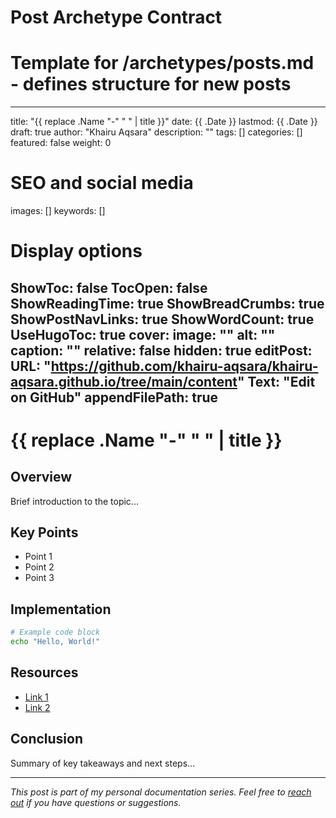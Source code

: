 # Post Archetype Contract
# Template for /archetypes/posts.md - defines structure for new posts

---
title: "{{ replace .Name "-" " " | title }}"
date: {{ .Date }}
lastmod: {{ .Date }}
draft: true
author: "Khairu Aqsara"
description: ""
tags: []
categories: []
featured: false
weight: 0

# SEO and social media
images: []
keywords: []

# Display options
ShowToc: false
TocOpen: false
ShowReadingTime: true
ShowBreadCrumbs: true
ShowPostNavLinks: true
ShowWordCount: true
UseHugoToc: true
cover:
    image: ""
    alt: ""
    caption: ""
    relative: false
    hidden: true
editPost:
    URL: "https://github.com/khairu-aqsara/khairu-aqsara.github.io/tree/main/content"
    Text: "Edit on GitHub"
    appendFilePath: true
---

# {{ replace .Name "-" " " | title }}

## Overview
Brief introduction to the topic...

## Key Points
- Point 1
- Point 2  
- Point 3

## Implementation
```bash
# Example code block
echo "Hello, World!"
```

## Resources
- [Link 1](https://example.com)
- [Link 2](https://example.com)

## Conclusion
Summary of key takeaways and next steps...

---
*This post is part of my personal documentation series. Feel free to [reach out](mailto:wenkhairu@gmail.com) if you have questions or suggestions.*